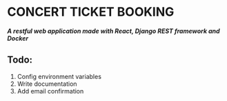# **CONCERT TICKET BOOKING**
***A restful web application made with React, Django REST framework and Docker***

## Todo:
1. Config environment variables
2. Write documentation
3. Add email confirmation
